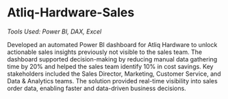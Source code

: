 # Atliq-Hardware-Sales

*Tools Used: Power BI, DAX, Excel*

Developed an automated Power BI dashboard for Atliq Hardware to unlock actionable sales insights previously not visible to the sales team. The dashboard supported decision-making by reducing manual data gathering time by 20% and helped the sales team identify 10% in cost savings. Key stakeholders included the Sales Director, Marketing, Customer Service, and Data & Analytics teams. The solution provided real-time visibility into sales order data, enabling faster and data-driven business decisions.
